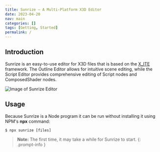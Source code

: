 ```yaml
---
title: Sunrize — A Multi-Platform X3D Editor
date: 2023-04-20
nav: main
categories: []
tags: [Getting, Started]
permalink: /
---
```

## Introduction

Sunrize is an easy-to-use editor for X3D files that is based on the [X_ITE](https://create3000.github.io/x_ite/) framework. The Outline Editor allows for intuitive scene editing, while the Script Editor provides comprehensive editing of Script nodes and ComposedShader nodes.

![Image of Sunrize Editor](/assets/img/sunrize.png)

## Usage

Because Sunrize is a Node program it can be run without installing it using NPM's **npx** command:

```console
$ npx sunrize [files]
```

>**Note:** The first time, it may take a while for Sunrize to start.
{: .prompt-info }

<!-- ## Download -->

<!--
https://bytesbin.com/skip-google-drive-virus-scan-warning-large-files/
Drive Link: https://drive.google.com/file/d/1zpMw3bicueHHd-v3qyr-V8-Crt-BkwDE/view?usp=share_link
APIKey: AIzaSyBS1kY_jt2w1Ozw72iVPEjJ9wbPfrFU1f8
Pattern: https://www.googleapis.com/drive/v3/files/FileID?alt=media&key=APIKey
-->

<!--
* [Windows]()
* [macOS](https://www.googleapis.com/drive/v3/files/1zpMw3bicueHHd-v3qyr-V8-Crt-BkwDE?alt=media&key=AIzaSyBS1kY_jt2w1Ozw72iVPEjJ9wbPfrFU1f8)
-->
